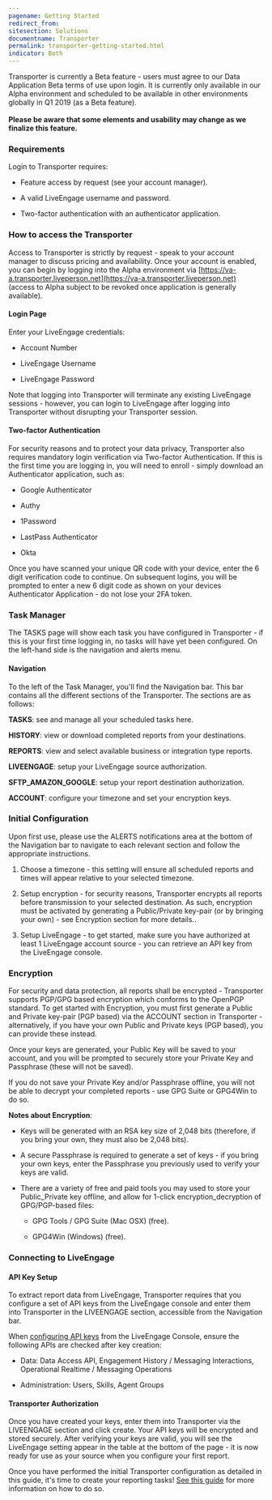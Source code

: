 ```yaml
---
pagename: Getting Started
redirect_from:
sitesection: Solutions
documentname: Transporter
permalink: transporter-getting-started.html
indicator: Both
---
```


<div class="important"> Transporter is currently a Beta feature - users must agree to our Data Application Beta terms of use upon login. It is currently only available in our Alpha environment and scheduled to be available in other environments globally in Q1 2019 (as a Beta feature).
<br>
<br>
<b>Please be aware that some elements and usability may change as we finalize this feature.</b>
</div>

### Requirements

Login to Transporter requires:

* Feature access by request (see your account manager).

* A valid LiveEngage username and password.

* Two-factor authentication with an authenticator application.

### How to access the Transporter

Access to Transporter is strictly by request - speak to your account manager to discuss pricing and availability.
Once your account is enabled, you can begin by logging into the Alpha environment via [https://va-a.transporter.liveperson.net](https://va-a.transporter.liveperson.net) (access to Alpha subject to be revoked once application is generally available).

#### Login Page  

Enter your LiveEngage credentials:

* Account Number

* LiveEngage Username

* LiveEngage Password

Note that logging into Transporter will terminate any existing LiveEngage sessions - however, you can login to LiveEngage after logging into Transporter without disrupting your Transporter session.

#### Two-factor Authentication  

For security reasons and to protect your data privacy, Transporter also requires mandatory login verification via Two-factor Authentication.
If this is the first time you are logging in, you will need to enroll - simply download an Authenticator application, such as:

* Google Authenticator

* Authy

* 1Password

* LastPass Authenticator

* Okta

Once you have scanned your unique QR code with your device, enter the 6 digit verification code to continue.  On subsequent logins, you will be prompted to enter a new 6 digit code as shown on your devices Authenticator Application - do not lose your 2FA token.

### Task Manager

The TASKS page will show each task you have configured in Transporter - if this is your first time logging in, no tasks will have yet been configured.
On the left-hand side is the navigation and alerts menu.

#### Navigation

To the left of the Task Manager, you'll find the Navigation bar. This bar contains all the different sections of the Transporter. The sections are as follows:

**TASKS**: see and manage all your scheduled tasks here.

**HISTORY**: view or download completed reports from your destinations.

**REPORTS**: view and select available business or integration type reports.

**LIVEENGAGE**: setup your LiveEngage source authorization.

**SFTP_AMAZON_GOOGLE**: setup your report destination authorization.

**ACCOUNT**: configure your timezone and set your encryption keys.

### Initial Configuration

Upon first use, please use the ALERTS notifications area at the bottom of the Navigation bar to navigate to each relevant section and follow the appropriate instructions.

1. Choose a timezone - this setting will ensure all scheduled reports and times will appear relative to your selected timezone.

2. Setup encryption - for security reasons, Transporter encrypts all reports before transmission to your selected destination. As such, encryption must be activated by generating a Public/Private key-pair (or by bringing your own) - see Encryption section for more details..

3. Setup LiveEngage - to get started, make sure you have authorized at least 1 LiveEngage account source - you can retrieve an API key from the LiveEngage console.

### Encryption

For security and data protection, all reports shall be encrypted - Transporter supports PGP/GPG based encryption which conforms to the OpenPGP standard.
To get started with Encryption, you must first generate a Public and Private key-pair (PGP based) via the ACCOUNT section in Transporter - alternatively, if you have your own Public and Private keys (PGP based), you can provide these instead.

Once your keys are generated, your Public Key will be saved to your account, and you will be prompted to securely store your Private Key and Passphrase (these will not be saved).

<div class="important">If you do not save your Private Key and/or Passphrase offline, you will not be able to decrypt your completed reports - use GPG Suite or GPG4Win to do so.</div>

**Notes about Encryption**:

* Keys will be generated with an RSA key size of 2,048 bits (therefore, if you bring your own, they must also be 2,048 bits).

* A secure Passphrase is required to generate a set of keys - if you bring your own keys, enter the Passphrase you previously used to verify your keys are valid.

* There are a variety of free and paid tools you may used to store your Public_Private key offline, and allow for 1-click encryption_decryption of GPG/PGP-based files:

	* GPG Tools / GPG Suite (Mac OSX) (free).

	* GPG4Win (Windows) (free).

### Connecting to LiveEngage

#### API Key Setup

To extract report data from LiveEngage, Transporter requires that you configure a set of API keys from the LiveEngage console and enter them into Transporter in the LIVEENGAGE section, accessible from the Navigation bar.

When [configuring API keys](https://developers.liveperson.com/retrieve-api-keys-create-a-new-api-key.html) from the LiveEngage Console, ensure the following APIs are checked after key creation:

* Data: Data Access API, Engagement History / Messaging Interactions, Operational Realtime / Messaging Operations

* Administration: Users, Skills, Agent Groups

#### Transporter Authorization

Once you have created your keys, enter them into Transporter via the LIVEENGAGE section and click create.  Your API keys will be encrypted and stored securely.
After verifying your keys are valid, you will see the LiveEngage setting appear in the table at the bottom of the page - it is now ready for use as your source when you configure your first report.

<div class="important">Once you have performed the initial Transporter configuration as detailed in this guide, it's time to create your reporting tasks! <a href="transporter-creating-report-tasks.html">See this guide</a> for more information on how to do so.</div>
